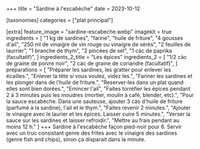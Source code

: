+++
title = "Sardine à l'escabèche"
date = 2023-10-12

[taxonomies]
categories = ["plat principal"]

[extra]
feature_image = "sardine-escabeche.webp"
imagekit = true
ingredients = [
  "1 kg de sardines",
  "farine",
  "huile de friture",
  "4 gousses d'ail",
  "250 ml de vinaigre de vin rouge ou vinaigre de xérès",
  "2 feuilles de laurrier",
  "1 branche de thym",
  "2 pincées de sel",
  "1 càc de paprika (facultatif)",
]
ingredients_2_title = "Les épices"
ingredients_2 = [
  "1/2 càc de graine de poivre noir",
  "2 càc de graine de coriandre (facultatif)",
]
preparations = [
  "Préparer les sardines, les gratter pour enlever les écailles.",
  "Enlever la tête si vous voulez, videz les.",
  "Fariner les sardines et les plonger dans de l'huile de friture.",
  "Reserver-les dans un plat quand elles sont bien dorées.",
  "Emincer l'ail",
  "Faites torréfier les épices pendant 2 à 3 minutes puis les moudres (mortier, moulin à café, blender, etc).",
  "Pour la sauce escabèche. Dans une sauteuse, ajouter 3 càs d'huile de friture (parfumé à la sardine), l'ail et le thym.",
  "Faites revenir 2 minutes.",
  "Ajouter le vinaigre avec le laurier et les épices. Laisser cuire 5 minutes.",
  "Verser la sauce sur les sardines et laisser refroidir.",
  "Mettre au frais pendant au moins 12 h."
]
+++
Sardine à l'escabèche façon pied-noir pour 6. Servir avec un truc consistant genre des frites avec le vinaigre des sardines (genre fish and chips), sinon ça disparait dans la minute.

